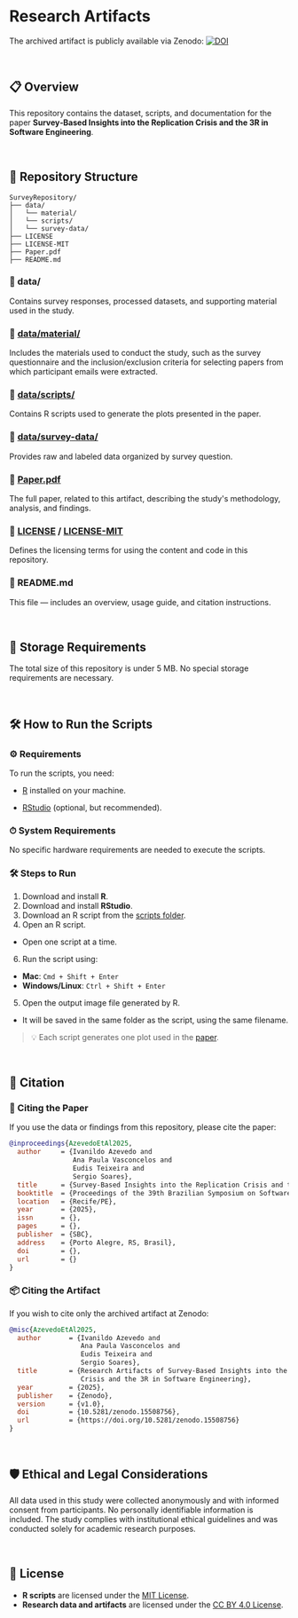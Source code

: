 # Research Artifacts

The archived artifact is publicly available via Zenodo: [![DOI](https://zenodo.org/badge/DOI/10.5281/zenodo.15508756.svg)](https://doi.org/10.5281/zenodo.15508756) 

<br>

## 📋 Overview
This repository contains the dataset, scripts, and documentation for the paper **Survey‑Based Insights into the Replication Crisis and the 3R in Software Engineering**.

<br>

## 📂 Repository Structure

```
SurveyRepository/
├── data/
│   └── material/
│   └── scripts/
│   └── survey-data/
├── LICENSE
├── LICENSE-MIT
├── Paper.pdf
├── README.md
```

### 📂 data/
Contains survey responses, processed datasets, and supporting material used in the study.

### 📂 [data/material/](data/material/materials.md)
Includes the materials used to conduct the study, such as the survey questionnaire and the inclusion/exclusion criteria for selecting papers from which participant emails were extracted.

### 📂 [data/scripts/](data/scripts/scripts.md)
Contains R scripts used to generate the plots presented in the paper.

### 📂 [data/survey-data/](data/survey-data/data-details.md)
Provides raw and labeled data organized by survey question.

### 📄 [Paper.pdf](Paper.pdf)
The full paper, related to this artifact, describing the study's methodology, analysis, and findings.

### 📄 [LICENSE](LICENSE) / [LICENSE-MIT](LICENSE-MIT)
Defines the licensing terms for using the content and code in this repository.

### 📄 README.md
This file — includes an overview, usage guide, and citation instructions.

<br>

## 💾 Storage Requirements
The total size of this repository is under 5 MB. No special storage requirements are necessary.

<br>

## 🛠 How to Run the Scripts

### ⚙️ Requirements

To run the scripts, you need:

- [R](https://cran.r-project.org/) installed on your machine.

- [RStudio](https://www.rstudio.com/products/rstudio/download/) (optional, but recommended).


### ⏱ System Requirements

No specific hardware requirements are needed to execute the scripts.


### 🛠 Steps to Run

1. Download and install **R**.
2. Download and install **RStudio**.
3. Download an R script from the [scripts folder](data/scripts/scripts.md).
4. Open an R script.
  - Open one script at a time.
6. Run the script using:
  - **Mac**: `Cmd + Shift + Enter`
  - **Windows/Linux**: `Ctrl + Shift + Enter`
5. Open the output image file generated by R.
  - It will be saved in the same folder as the script, using the same filename.

> 💡 Each script generates one plot used in the [paper](Paper.pdf).

<br>

## 📄 Citation

### 📝 Citing the Paper

If you use the data or findings from this repository, please cite the paper:

```bibtex
@inproceedings{AzevedoEtAl2025,
  author     = {Ivanildo Azevedo and
                Ana Paula Vasconcelos and
                Eudis Teixeira and
                Sergio Soares},
  title      = {Survey-Based Insights into the Replication Crisis and the 3R in Software Engineering},
  booktitle  = {Proceedings of the 39th Brazilian Symposium on Software Engineering (SBES '25)},
  location   = {Recife/PE},
  year       = {2025},
  issn       = {},
  pages      = {},
  publisher  = {SBC},
  address    = {Porto Alegre, RS, Brasil},
  doi        = {},
  url        = {}
}
```

### 📦 Citing the Artifact

If you wish to cite only the archived artifact at Zenodo:

```bibtex
@misc{AzevedoEtAl2025,
  author       = {Ivanildo Azevedo and
                  Ana Paula Vasconcelos and
                  Eudis Teixeira and
                  Sergio Soares},
  title        = {Research Artifacts of Survey‑Based Insights into the Replication
                  Crisis and the 3R in Software Engineering},
  year         = {2025},
  publisher    = {Zenodo},
  version      = {v1.0},
  doi          = {10.5281/zenodo.15508756},
  url          = {https://doi.org/10.5281/zenodo.15508756}
}
```

<br>

## 🛡️ Ethical and Legal Considerations
All data used in this study were collected anonymously and with informed consent from participants. No personally identifiable information is included. The study complies with institutional ethical guidelines and was conducted solely for academic research purposes.

<br>

## 📜 License

- **R scripts** are licensed under the [MIT License](LICENSE-MIT).
- **Research data and artifacts** are licensed under the [CC BY 4.0 License](LICENSE).
